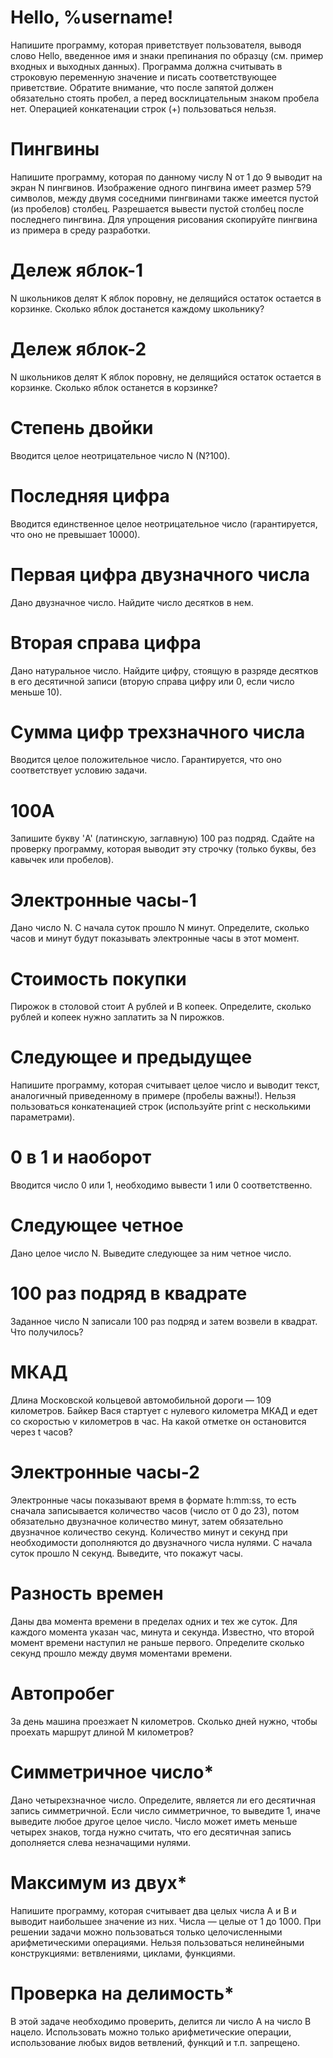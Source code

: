 # Hello, %username!

Напишите программу, которая приветствует пользователя, выводя слово Hello, введенное имя и знаки препинания по образцу (см. пример входных и выходных данных). Программа должна считывать в строковую переменную значение и писать соответствующее приветствие. Обратите внимание, что после запятой должен обязательно стоять пробел, а перед восклицательным знаком пробела нет. Операцией конкатенации строк (+) пользоваться нельзя.

# Пингвины

Напишите программу, которая по данному числу N от 1 до 9 выводит на экран N пингвинов. Изображение одного пингвина имеет размер 5?9 символов, между двумя соседними пингвинами также имеется пустой (из пробелов) столбец. Разрешается вывести пустой столбец после последнего пингвина. Для упрощения рисования скопируйте пингвина из примера в среду разработки.

# Дележ яблок-1
N школьников делят K яблок поровну, не делящийся остаток остается в корзинке. Сколько яблок достанется каждому школьнику?

# Дележ яблок-2

N школьников делят K яблок поровну, не делящийся остаток остается в корзинке. Сколько яблок останется в корзинке?

# Степень двойки

Вводится целое неотрицательное число N (N?100).

# Последняя цифра

Вводится единственное целое неотрицательное число (гарантируется, что оно не превышает 10000).

# Первая цифра двузначного числа

Дано двузначное число. Найдите число десятков в нем.

# Вторая справа цифра

Дано натуральное число. Найдите цифру, стоящую в разряде десятков в его десятичной записи (вторую справа цифру или 0, если число меньше 10).

# Сумма цифр трехзначного числа

Вводится целое положительное число. Гарантируется, что оно соответствует условию задачи.

# 100A

Запишите букву 'A' (латинскую, заглавную) 100 раз подряд. Сдайте на проверку программу, которая выводит эту строчку (только буквы, без кавычек или пробелов).

# Электронные часы-1

Дано число N. С начала суток прошло N минут. Определите, сколько часов и минут будут показывать электронные часы в этот момент.

# Стоимость покупки

Пирожок в столовой стоит A рублей и B копеек. Определите, сколько рублей и копеек нужно заплатить за N пирожков.

# Следующее и предыдущее

Напишите программу, которая считывает целое число и выводит текст, аналогичный приведенному в примере (пробелы важны!). Нельзя пользоваться конкатенацией строк (используйте print с несколькими параметрами).

# 0 в 1 и наоборот

Вводится число 0 или 1, необходимо вывести 1 или 0 соответственно.

# Следующее четное

Дано целое число N. Выведите следующее за ним четное число.

# 100 раз подряд в квадрате

Заданное число N записали 100 раз подряд и затем возвели в квадрат. Что получилось?

# МКАД

Длина Московской кольцевой автомобильной дороги — 109 километров. Байкер Вася стартует с нулевого километра МКАД и едет со скоростью v километров в час. На какой отметке он остановится через t часов?

# Электронные часы-2

Электронные часы показывают время в формате h:mm:ss, то есть сначала записывается количество часов (число от 0 до 23), потом обязательно двузначное количество минут, затем обязательно двузначное количество секунд. Количество минут и секунд при необходимости дополняются до двузначного числа нулями.
С начала суток прошло N секунд. Выведите, что покажут часы.

# Разность времен

Даны два момента времени в пределах одних и тех же суток. Для каждого момента указан час, минута и секунда. Известно, что второй момент времени наступил не раньше первого.
Определите сколько секунд прошло между двумя моментами времени.

# Автопробег

За день машина проезжает N километров. Сколько дней нужно, чтобы проехать маршрут длиной M километров?

# Симметричное число*

Дано четырехзначное число. Определите, является ли его десятичная запись симметричной. Если число симметричное, то выведите 1, иначе выведите любое другое целое число. Число может иметь меньше четырех знаков, тогда нужно считать, что его десятичная запись дополняется слева незначащими нулями.

# Максимум из двух*

Напишите программу, которая считывает два целых числа A и B и выводит наибольшее значение из них. Числа — целые от 1 до 1000.
При решении задачи можно пользоваться только целочисленными арифметическими операциями. Нельзя пользоваться нелинейными конструкциями: ветвлениями, циклами, функциями.

# Проверка на делимость*

В этой задаче необходимо проверить, делится ли число A на число B нацело. Использовать можно только арифметические операции, использование любых видов ветвлений, функций и т.п. запрещено.

